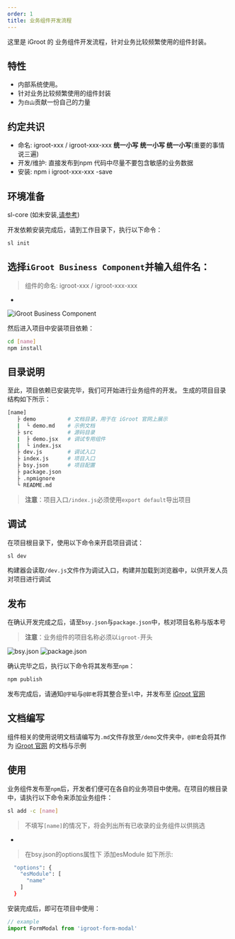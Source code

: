 ```yaml
---
order: 1
title: 业务组件开发流程
---
```


这里是 iGroot 的 业务组件开发流程，针对业务比较频繁使用的组件封装。

## 特性

- 内部系统使用。
- 针对业务比较频繁使用的组件封装
- 为``白山``贡献一份自己的力量

## 约定共识

- 命名: igroot-xxx / igroot-xxx-xxx **统一小写** **统一小写** **统一小写**(重要的事情说三遍)
- 开发/维护: 直接发布到npm 代码中尽量不要包含敏感的业务数据
- 安装: npm i igroot-xxx-xxx -save

## 环境准备
sl-core (如未安装,[请参考](http://igroot.i.qingcdn.com:8001/docs/start/env-cn)) 

开发依赖安装完成后，请到工作目录下，执行以下命令：
``` bash
sl init
```
选择`iGroot Business Component`并输入组件名：
- 
> 组件的命名: igroot-xxx / igroot-xxx-xxx
- 
![iGroot Business Component](http://jr.baishancloud.com:8090/download/attachments/11930429/TIM%E5%9B%BE%E7%89%8720171130193318.png?version=1&modificationDate=1512041599483&api=v2)

然后进入项目中安装项目依赖：
``` bash
cd [name]
npm install
```

## 目录说明
至此，项目依赖已安装完毕，我们可开始进行业务组件的开发。
生成的项目目录结构如下所示：
``` bash
[name]
   ├ demo          # 文档目录，用于在 iGroot 官网上展示
   |  └ demo.md    # 示例文档
   ├ src           # 源码目录
   |  ├ demo.jsx   # 调试专用组件
   |  └ index.jsx
   ├ dev.js        # 调试入口
   ├ index.js      # 项目入口
   ├ bsy.json      # 项目配置
   ├ package.json
   ├ .npmignore
   └ README.md
```
> **注意**：项目入口`/index.js`必须使用`export default`导出项目

## 调试

在项目根目录下，使用以下命令来开启项目调试：
``` bash
sl dev
```
构建器会读取`/dev.js`文件作为调试入口，构建并加载到浏览器中，以供开发人员对项目进行调试

## 发布

在确认开发完成之后，请至`bsy.json`与`package.json`中，核对项目名称与版本号
>**注意**：业务组件的项目名称必须以`igroot-`开头

![bsy.json](http://jr.baishancloud.com:8090/download/attachments/11930429/TIM%E5%9B%BE%E7%89%8720171130193422.png?version=1&modificationDate=1512041675815&api=v2)
![package.json](http://jr.baishancloud.com:8090/download/attachments/11930429/TIM%E5%9B%BE%E7%89%8720171130193427.png?version=1&modificationDate=1512041675874&api=v2)

确认完毕之后，执行以下命令将其发布至`npm`：
``` bash
npm publish
```
发布完成后，请通知`@宇韬`与`@郭老`将其整合至`sl`中，并发布至 [iGroot 官网](http://igroot.i.qingcdn.com:8001)

## 文档编写
组件相关的使用说明文档请编写为`.md`文件存放至`/demo`文件夹中，`@郭老`会将其作为 [iGroot 官网](http://igroot.i.qingcdn.com:8001) 的文档与示例

## 使用
业务组件发布至`npm`后，开发者们便可在各自的业务项目中使用。在项目的根目录中，请执行以下命令来添加业务组件：
``` bash
sl add -c [name]
```
> 不填写`[name]`的情况下，将会列出所有已收录的业务组件以供挑选
- 
> 在bsy.json的options属性下 添加esModule 如下所示:
``` bash
  "options": {
    "esModule": [
      "name"
    ]
  }
```
安装完成后，即可在项目中使用：
``` javascript
// example
import FormModal from 'igroot-form-modal'
```